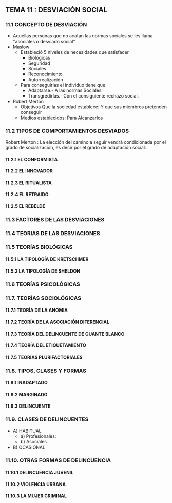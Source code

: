 ## TEMA 11 : DESVIACIÓN SOCIAL

### 11.1 CONCEPTO DE DESVIACIÓN
- Aquellas personas que no acatan las normas sociales se les llama "asociales o desviado social"
- Maslow 
  - Estableció 5 niveles de necesidades que satisfacer
    - Biológicas
    - Seguridad
    - Sociales
    - Reconocimiento
    - Autorrealización
  - Para conseguirlas el individuo tiene que
    - Adaptarse.- A las normas Sociales
    - Transgredirlas.- Con el consiguiente rechazo social.
- Robert Merton
  - Objetivos Que la sociedad establece: Y que sus miembros pretenden conseguir
  - Medios establecidos: Para Alcanzarlos

### 11.2 TIPOS DE COMPORTAMIENTOS DESVIADOS
Robert Merton : La elección del camino a seguir vendrá condicionada por el grado de socialización, es decir por el grado de adaptación social.
#### 11.2.1 EL CONFORMISTA
#### 11.2.2 EL INNOVADOR
#### 11.2.3 EL RITUALISTA
#### 11.2.4 EL RETRAIDO
#### 11.2.5 EL REBELDE

### 11.3 FACTORES DE LAS DESVIACIONES

### 11.4 TEORIAS DE LAS DESVIACIONES

### 11.5 TEORÍAS BIOLÓGICAS
#### 11.5.1 LA TIPOLOGÍA DE KRETSCHMER
#### 11.5.2 LA TIPOLOGÍA DE SHELDON

### 11.6 TEORÍAS PSICOLÓGICAS

### 11.7. TEORÍAS SOCIOLÓGICAS
#### 11.7.1 TEORÍA DE LA ANOMIA
#### 11.7.2 TEORÍA DE LA ASOCIACIÓN DIFERENCIAL 
#### 11.7.3 TEORÍA DEL DELINCUENTE DE GUANTE BLANCO
#### 11.7.4 TEORÍA DEL ETIQUETAMIENTO
#### 11.7.5 TEORÍAS PLURIFACTORIALES

### 11.8. TIPOS, CLASES Y FORMAS
#### 11.8.1 INADAPTADO 
#### 11.8.2 MARGINADO
#### 11.8.3 DELINCUENTE

### 11.9. CLASES DE DELINCUENTES
- A) HABITUAL
   - a) Profesionales: 
   - b) Asociales
- B) OCASIONAL

### 11.10. OTRAS FORMAS DE DELINCUENCIA
#### 11.10.1 DELINCUENCIA JUVENIL
#### 11.10.2 VIOLENCIA URBANA
#### 11.10.3 LA MUJER CRIMINAL